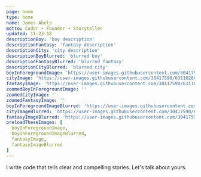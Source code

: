 ```yaml
---
page: home
type: home
name: James Abels
motto: Coder ∙ Founder ∙ Storyteller
updated: 11-23-18
descriptionBoy: 'boy description'
descriptionFantasy: 'fantasy description'
descriptionCity: 'city description'
descriptionBoyBlurred: 'blurred boy'
descriptionFantasyBlurred: 'blurred fantasy'
descriptionCityBlurred: 'blurred city'
boyInForegroundImage: 'https://user-images.githubusercontent.com/30417590/64035529-06cc7c80-cb1f-11e9-91e2-93db0422b410.png'
cityImage: 'https://user-images.githubusercontent.com/30417590/63110286-11044d80-bf59-11e9-992e-91d837d0d0c7.png'
fantasyImage: 'https://user-images.githubusercontent.com/30417590/63110285-11044d80-bf59-11e9-9e4e-0e08319f3436.png'
zoomedBoyInForegroundImage: ''
zoomedCityImage: ''
zoomedFantasyImage: ''
boyInForegroundImageBlurred: 'https://user-images.githubusercontent.com/30417590/65292407-4afedb80-db25-11e9-894f-7d34e463bdf9.png'
cityImageBlurred: 'https://user-images.githubusercontent.com/30417590/63664327-1866fa80-c794-11e9-89cd-bf3544c1ccfc.png'
fantasyImageBlurred: 'https://user-images.githubusercontent.com/30417590/63658897-3d4f7380-c77c-11e9-8611-9d64766ab426.png'
preloadTheseImages: [
  boyInForegroundImage,
  boyInForegroundImageBlurred,
  fantasyImage,
  fantasyImageBlurred
]
---
```


I write code that tells clear and compelling stories. Let's talk about yours.